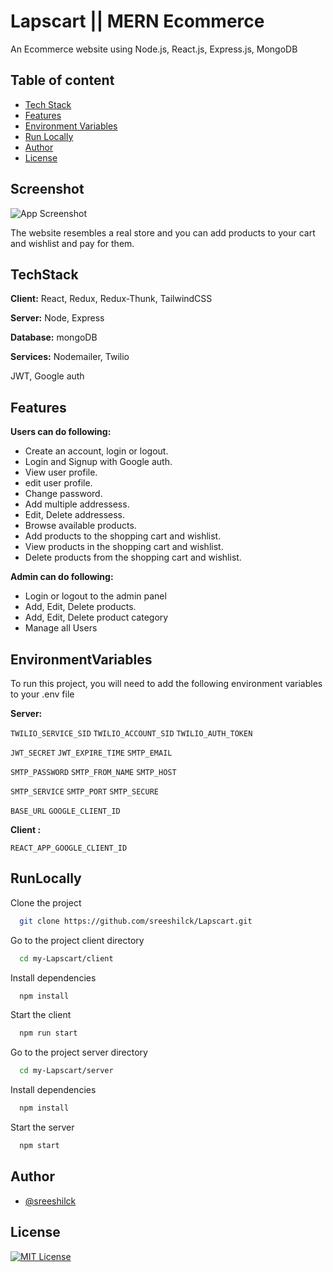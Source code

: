 
# Lapscart || MERN Ecommerce

An Ecommerce website using Node.js, React.js, Express.js, MongoDB


## Table of content

 - [Tech Stack](#TechStack)
 - [Features](#Features)
 - [Environment Variables](#EnvironmentVariables)
 - [Run Locally](#RunLocally)
 - [Author](#Author)
 - [License](#License)



## Screenshot

![App Screenshot](https://user-images.githubusercontent.com/102411922/190291463-4d755676-b7a3-4f25-bba5-aa3adf459e3f.png)

The website resembles a real store and you can add products to your cart and wishlist and pay for them.

## TechStack

**Client:** React, Redux, Redux-Thunk, TailwindCSS

**Server:** Node, Express

**Database:** mongoDB

**Services:** Nodemailer, Twilio

JWT, Google auth



## Features
**Users can do following:**

- Create an account, login or logout.
- Login and Signup with Google auth.
- View user profile.
- edit user profile.
- Change password.
- Add multiple addressess.
- Edit, Delete addressess.
- Browse available products.
- Add products to the shopping cart and wishlist.
- View products in the shopping cart and wishlist.
- Delete products from the shopping cart and wishlist.




**Admin can do following:**

- Login or logout to the admin panel
- Add, Edit, Delete products.
- Add, Edit, Delete product category
- Manage all Users




## EnvironmentVariables

To run this project, you will need to add the following environment variables to your .env file

**Server:**

`TWILIO_SERVICE_SID`
`TWILIO_ACCOUNT_SID`
`TWILIO_AUTH_TOKEN`

`JWT_SECRET`
`JWT_EXPIRE_TIME`
`SMTP_EMAIL`

`SMTP_PASSWORD`
`SMTP_FROM_NAME`
`SMTP_HOST`

`SMTP_SERVICE`
`SMTP_PORT`
`SMTP_SECURE`

`BASE_URL`
`GOOGLE_CLIENT_ID`

**Client :**

`REACT_APP_GOOGLE_CLIENT_ID`

## RunLocally

Clone the project

```bash
  git clone https://github.com/sreeshilck/Lapscart.git
```

Go to the project client directory

```bash
  cd my-Lapscart/client
```

Install dependencies

```bash
  npm install
```

Start the client

```bash
  npm run start
```


Go to the project server directory

```bash
  cd my-Lapscart/server
```

Install dependencies

```bash
  npm install
```

Start the server

```bash
  npm start
```

## Author

- [@sreeshilck](https://github.com/sreeshilck)


## License

[![MIT License](https://img.shields.io/badge/License-MIT-green.svg)](https://choosealicense.com/licenses/mit/)

